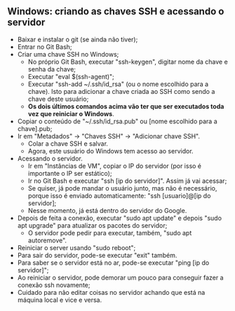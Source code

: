 ## Windows: criando as chaves SSH e acessando o servidor

- Baixar e instalar o git (se ainda não tiver);
- Entrar no Git Bash;
- Criar uma chave SSH no Windows;
    - No próprio Git Bash, executar "ssh-keygen", digitar nome da chave e senha da chave;
    - Executar "eval $(ssh-agent)";
    - Executar "ssh-add ~/.ssh/id_rsa" (ou o nome escolhido para a chave). Isto para adicionar a chave criada ao SSH como sendo a chave deste usuário;
    - **Os dois últimos comandos acima vão ter que ser executados toda vez que reiniciar o Windows**.
- Copiar o conteúdo de "~/.ssh/id_rsa.pub" ou [nome escolhido para a chave].pub;
- Ir em "Metadados" -> "Chaves SSH" -> "Adicionar chave SSH".
    - Colar a chave SSH e salvar.
    - Agora, este usuário do Windows tem acesso ao servidor.
- Acessando o servidor.
    - Ir em "Instâncias de VM", copiar o IP do servidor (por isso é importante o IP ser estático);
    - Ir no Git Bash e executar "ssh [ip do servidor]". Assim já vai acessar;
    - Se quiser, já pode mandar o usuário junto, mas não é necessário, porque isso é enviado automaticamente: "ssh [usuario]@[ip do servidor];
    - Nesse momento, já está dentro do servidor do Google.
- Depois de feita a conexão, executar "sudo apt update" e depois "sudo apt upgrade" para atualizar os pacotes do servidor;
    - O servidor pode pedir para executar, também, "sudo apt autoremove".
- Reiniciar o server usando "sudo reboot";
- Para sair do servidor, pode-se executar "exit" também.
- Para saber se o servidor está no ar, pode-se executar "ping [ip do servidor]";
- Ao reiniciar o servidor, pode demorar um pouco para conseguir fazer a conexão ssh novamente;
- Cuidado para não editar coisas no servidor achando que está na máquina local e vice e versa.